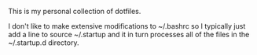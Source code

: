 This is my personal collection of dotfiles.

I don't like to make extensive modifications to ~/.bashrc so
I typically just add a line to source ~/.startup and it in turn processes
all of the files in the ~/.startup.d directory.
